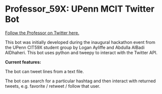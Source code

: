 # Professor_59X: UPenn MCIT Twitter Bot

[Follow the Professor on Twitter here.](https://twitter.com/Professor_59X)

This bot was initially developed during the inaugural hackathon event from the UPenn CIT59X student group by Logan Ayliffe and Abdulla AlBadi AlDhaheri. This bot uses python and tweepy to interact with the Twitter API. 

**Current features:**

The bot can tweet lines from a text file.

The bot can search for a particular hashtag and then interact with returned tweets, e.g. favorite / retweet / follow that user.


